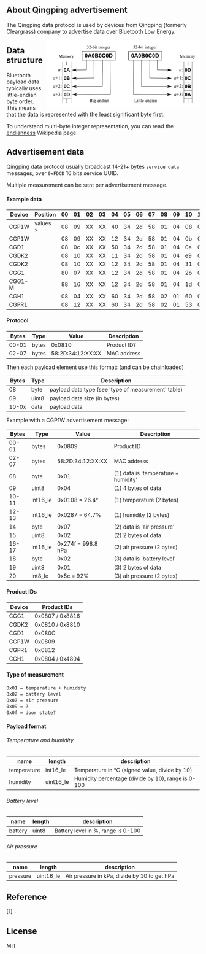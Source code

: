 
## About Qingping advertisement

The Qingping data protocol is used by devices from Qingping (formerly Cleargrass) company to advertise data over Bluetooth Low Energy.  

<img src="endianness.png" width="400px" alt="Endianness" align="right" />

## Data structure

Bluetooth payload data typically uses little-endian byte order.  
This means that the data is represented with the least significant byte first.  

To understand multi-byte integer representation, you can read the [endianness](https://en.wikipedia.org/wiki/Endianness) Wikipedia page.

## Advertisement data

Qingping data protocol usually broadcast 14-21+ bytes `service data` messages, over `0xFDCD` 16 bits service UUID.  

Multiple measurement can be sent per advertisement message.  

#### Example data

| Device       | Position | 00 | 01 | 02 | 03 | 04 | 05 | 06 | 07 | 08 | 09 | 10 | 11 | 12 | 13 | 14 | 15 | 16 | 17 | 18 | 19 | 20 |
| ------------ | -------- | -- | -- | -- | -- | -- | -- | -- | -- | -- | -- | -- | -- | -- | -- | -- | -- | -- | -- | -- | -- | -- |
| CGP1W        | values > | 08 | 09 | XX | XX | 40 | 34 | 2d | 58 | 01 | 04 | 08 | 01 | 87 | 02 | 07 | 02 | 4f | 27 | 02 | 01 | 5c |
| CGP1W        |          | 08 | 09 | XX | XX | 12 | 34 | 2d | 58 | 01 | 04 | 0b | 01 | ce | 00 | 07 | 02 | ea | 26 | 02 | 01 | 5a |
| CGD1         |          | 08 | 0c | XX | XX | 50 | 34 | 2d | 58 | 01 | 04 | 0a | 01 | 7f | 02 | 02 | 01 | 2a | -  | -  | -  | -  |
| CGDK2        |          | 08 | 10 | XX | XX | 11 | 34 | 2d | 58 | 01 | 04 | e9 | 00 | 1d | 02 | 02 | 01 | 0b | -  | -  | -  | -  |
| CGDK2        |          | 08 | 10 | XX | XX | 12 | 34 | 2d | 58 | 01 | 04 | 31 | 01 | c9 | 01 | 02 | 01 | 51 | -  | -  | -  | -  |
| CGG1         |          | 80 | 07 | XX | XX | 12 | 34 | 2d | 58 | 01 | 04 | 2b | 01 | 90 | 02 | 02 | 01 | 24 | -  | -  | -  | -  |
| CGG1-M       |          | 88 | 16 | XX | XX | 12 | 34 | 2d | 58 | 01 | 04 | 1d | 01 | d5 | 01 | 02 | 01 | 55 | -  | -  | -  | -  |
| CGH1         |          | 08 | 04 | XX | XX | 60 | 34 | 2d | 58 | 02 | 01 | 60 | 0f | 01 | 2b | 0f | 01 | 00 | -  | -  | -  | -  |
| CGPR1        |          | 08 | 12 | XX | XX | 60 | 34 | 2d | 58 | 02 | 01 | 53 | 0f | 01 | 18 | 09 | 04 | 00 | 00 | 00 | 00 | -  |

#### Protocol

| Bytes | Type      | Value             | Description                          |
| ----- | --------- | ----------------- | ------------------------------------ |
| 00-01 | bytes     | 0x0810            | Product ID?                          |
| 02-07 | bytes     | 58:2D:34:12:XX:XX | MAC address                          |

Then each payload element use this format: (and can be chainloaded)

| Bytes | Type      | Description                                              |
| ----- | --------- | -------------------------------------------------------- |
| 08    | byte      | payload data type (see 'type of measurement' table)      |
| 09    | uint8     | payload data size (in bytes)                             |
| 10-0x | data      | payload data                                             |

Example with a CGP1W advertisement message:

| Bytes | Type      | Value             | Description                          |
| ----- | --------- | ----------------- | ------------------------------------ |
| 00-01 | bytes     | 0x0809            | Product ID                           |
| 02-07 | bytes     | 58:2D:34:12:XX:XX | MAC address                          |
| 08    | byte      | 0x01              | (1) data is 'temperature + humidity' |
| 09    | uint8     | 0x04              | (1) 4 bytes of data                  |
| 10-11 | int16_le  | 0x0108 = 26.4°    | (1) temperature (2 bytes)            |
| 12-13 | int16_le  | 0x0287 = 64.7%    | (1) humidity (2 bytes)               |
| 14    | byte      | 0x07              | (2) data is 'air pressure'           |
| 15    | uint8     | 0x02              | (2) 2 bytes of data                  |
| 16-17 | int16_le  | 0x274f = 998.8 hPa| (2) air pressure (2 bytes)           |
| 18    | byte      | 0x02              | (3) data is 'battery level'          |
| 19    | uint8     | 0x01              | (3) 2 bytes of data                  |
| 20    | int8_le   | 0x5c = 92%        | (3) air pressure (2 bytes)           |

#### Product IDs

| Device       | Product IDs              |
| ------------ | ------------------------ |
| CGG1         | 0x0807 / 0x8816          |
| CGDK2        | 0x0810 / 0x8810          |
| CGD1         | 0x080C                   |
| CGP1W        | 0x0809                   |
| CGPR1        | 0x0812                   |
| CGH1         | 0x0804 / 0x4804          |

#### Type of measurement

```
0x01 = temperature + humidity
0x02 = battery level
0x07 = air pressure
0x09 = ?
0x0f = door state?
```

#### Payload format

###### Temperature and humidity

| name        | length    | description                                        |
| ------------| --------- | -------------------------------------------------- |
| temperature | int16_le  | Temperature in °C (signed value, divide by 10)     |
| humidity    | uint16_le | Humidity percentage (divide by 10), range is 0-100 |

###### Battery level

| name       | length     | description                                        |
| ---------- | ---------- | -------------------------------------------------- |
| battery    | uint8      | Battery level in %, range is 0-100                 |

###### Air pressure

| name       | length     | description                                        |
| ---------- | ---------- | -------------------------------------------------- |
| pressure   | uint16_le  | Air pressure in kPa, divide by 10 to get hPa       |

## Reference

[1] -  

## License

MIT

